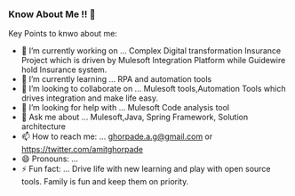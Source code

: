 ### Know About Me !! 👋

Key Points to knwo about me:

- 🔭 I’m currently working on ... Complex Digital transformation Insurance Project which is driven by Mulesoft Integration Platform while Guidewire hold Insurance system.
- 🌱 I’m currently learning ... RPA and automation tools
- 👯 I’m looking to collaborate on ... Mulesoft tools,Automation Tools which drives integration and make life easy.
- 🤔 I’m looking for help with ... Mulesoft Code analysis tool
- 💬 Ask me about ... Mulesoft,Java, Spring Framework, Solution architecture
- 📫 How to reach me: ... ghorpade.a.g@gmail.com or https://twitter.com/amitghorpade
- 😄 Pronouns: ... 
- ⚡ Fun fact: ... Drive life with new learning and play with open source tools. Family is fun and keep them on priority.

